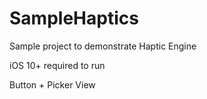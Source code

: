 # SampleHaptics
Sample project to demonstrate Haptic Engine

iOS 10+ required to run

Button + Picker View
